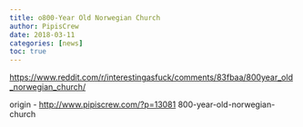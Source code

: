 ```yaml
---
title: o800-Year Old Norwegian Church
author: PipisCrew
date: 2018-03-11
categories: [news]
toc: true
---
```


https://www.reddit.com/r/interestingasfuck/comments/83fbaa/800year_old_norwegian_church/

origin - http://www.pipiscrew.com/?p=13081 800-year-old-norwegian-church